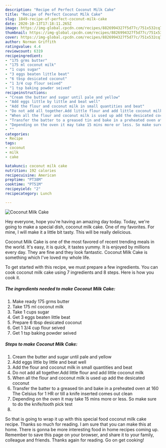 ```yaml
---
description: "Recipe of Perfect Coconut Milk Cake"
title: "Recipe of Perfect Coconut Milk Cake"
slug: 1849-recipe-of-perfect-coconut-milk-cake
date: 2020-10-13T17:18:11.265Z
image: https://img-global.cpcdn.com/recipes/8826994327f5d77c/751x532cq70/coconut-milk-cake-recipe-main-photo.jpg
thumbnail: https://img-global.cpcdn.com/recipes/8826994327f5d77c/751x532cq70/coconut-milk-cake-recipe-main-photo.jpg
cover: https://img-global.cpcdn.com/recipes/8826994327f5d77c/751x532cq70/coconut-milk-cake-recipe-main-photo.jpg
author: Norman Griffith
ratingvalue: 4.4
reviewcount: 6319
recipeingredient:
- "175 grms butter"
- "175 ml coconut milk"
- "1 cups sugar"
- "3 eggs beaten little beat"
- "6 tbsp desicated coconut"
- "1 3/4 cup flour seived"
- "1 tsp baking powder seived"
recipeinstructions:
- "Cream the butter and sugar until pale and yellow"
- "Add eggs little by little and beat well"
- "Add the flour and coconut milk in small quantities and beat"
- "Do not add all together.Add little flour and add little coconut milk"
- "When all the flour and coconut milk is used up add the desicated coconut"
- "Transfer the batter to a greased tin and bake in a preheated oven at 160 The Celsius for 1 HR or till a knife inserted comes out clean"
- "Depending on the oven it may take 15 mins more or less. So make sure to do the knife/tooth pick test"
- ""
categories:
- Recipe
tags:
- coconut
- milk
- cake

katakunci: coconut milk cake 
nutrition: 192 calories
recipecuisine: American
preptime: "PT38M"
cooktime: "PT51M"
recipeyield: "2"
recipecategory: Lunch

---
```



![Coconut Milk Cake](https://img-global.cpcdn.com/recipes/8826994327f5d77c/751x532cq70/coconut-milk-cake-recipe-main-photo.jpg)

Hey everyone, hope you're having an amazing day today. Today, we're going to make a special dish, coconut milk cake. One of my favorites. For mine, I will make it a little bit tasty. This will be really delicious.



Coconut Milk Cake is one of the most favored of recent trending meals in the world. It's easy, it is quick, it tastes yummy. It is enjoyed by millions every day. They are fine and they look fantastic. Coconut Milk Cake is something which I've loved my whole life.


To get started with this recipe, we must prepare a few ingredients. You can cook coconut milk cake using 7 ingredients and 8 steps. Here is how you cook it.

<!--inarticleads1-->

##### The ingredients needed to make Coconut Milk Cake:

1. Make ready 175 grms butter
1. Take 175 ml coconut milk
1. Take 1 cups sugar
1. Get 3 eggs beaten little beat
1. Prepare 6 tbsp desicated coconut
1. Get 1 3/4 cup flour seived
1. Get 1 tsp baking powder seived




<!--inarticleads2-->

##### Steps to make Coconut Milk Cake:

1. Cream the butter and sugar until pale and yellow
1. Add eggs little by little and beat well
1. Add the flour and coconut milk in small quantities and beat
1. Do not add all together.Add little flour and add little coconut milk
1. When all the flour and coconut milk is used up add the desicated coconut
1. Transfer the batter to a greased tin and bake in a preheated oven at 160 The Celsius for 1 HR or till a knife inserted comes out clean
1. Depending on the oven it may take 15 mins more or less. So make sure to do the knife/tooth pick test
1. 




So that is going to wrap it up with this special food coconut milk cake recipe. Thanks so much for reading. I am sure that you can make this at home. There is gonna be more interesting food in home recipes coming up. Remember to save this page on your browser, and share it to your family, colleague and friends. Thanks again for reading. Go on get cooking!
